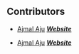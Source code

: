 ## Contributors

- [Ajmal Aju](https://github.com/ajuajmal) [***Website***](https://ajuajmal.github.io)

- [Ajmal Aju](https://github.com/ajuajmal) [***Website***](https://ajuajmal.github.io)
